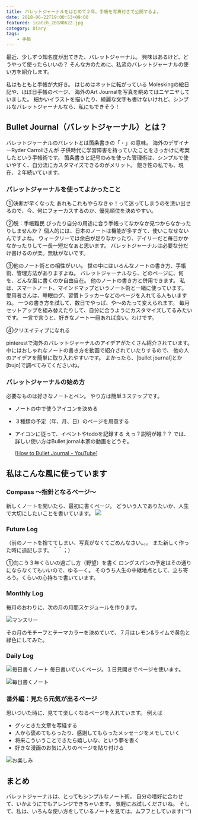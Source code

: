 ```yaml
---
title: バレットジャーナルをはじめて２年。手帳を写真付きで公開するよ。
date: 2018-06-22T19:00:53+09:00
featured: icatch_20180622.jpg
category: Diary
tags:
    - 手帳
---
```


最近、少しずつ知名度が出てきた、バレットジャーナル。 興味はあるけど、どうやって使ったらいいの？ そんな方のために、私流のバレットジャーナルの使い方を紹介します。


私はもともと手帳が大好き。
はじめはネットに転がっている Moleskingの絵日記や、ほぼ日手帳のページ、 海外のArt Journalを写真を眺めてはニヤニヤしていました。
細かいイラストを描いたり、綺麗な文字も書けないけれど、シンプルなバレットジャーナルなら、私にもできそう！

## Bullet Journal（バレットジャーナル）とは？

 バレットジャーナルのバレットとは箇条書きの「・」の意味。 海外のデザイナーRyder Carrollさんが 子供時代に学習障害を持っていたことをきっかけに考案したという手帳術です。 箇条書きと記号のみを使った管理術は、シンプルで使いやすく、自分流にカスタマイズできるのがメリット。 飽き性の私でも、現在、２年続いています。

### バレットジャーナルを使ってよかったこと

①決断が早くなった あれもこれもやらなきゃ！って迷ってしまうのを洗い出せるので、今、何にフォーカスするのか、優先順位を決めやすい。

②脱：手帳難民 ぴったり自分の用途に合う手帳ってなかなか見つからなかったりしませんか？
個人的には、日本のノートは機能が多すぎて、使いこなせないんですよね。 ウィークリーでは余白が足りなかったり、デイリーだと毎日かかなかったりして一長一短だなぁと思います。 バレットジャーナルは必要な分だけ書けるのが楽。無駄がないです。

③他のノート術との相性がいい。
世の中にはいろんなノートの書き方、手帳術、管理方法がありますよね。 バレットジャーナルなら、どのページに、何を、どんな風に書くのか自由自在。 他のノートの書き方と併用できます。 私は、スマートノート、マインドマップというノート術と一緒に使っています。
愛用者さんは、睡眠ログ、習慣トラッカーなどのページを入れてる人もいますね。 一つの書き方を試して、数日でやっぱ、や〜めたって変えられます。 毎月セットアップを組み替えたりして、自分に合うようにカスタマイズしてるみたいです。 一言で言うと、好きなノート一冊あれば良い。わけです。

④クリエイティブになれる

pinterestで海外のバレットジャーナルのアイデアがたくさん紹介されています。 中にはおしゃれなノートの書き方を動画で紹介されていたりするので、 他の人のアイデアを簡単に取り入れやすいです。 よかったら、[bullet journal]とか[bujo]で調べてみてくださいね。

### バレットジャーナルの始め方

必要なものは好きなノートとペン。 やり方は簡単３ステップです。

* ノートの中で使うアイコンを決める
* ３種類の予定（年、月、日）のページを用意する
* アイコンに従って、イベントやtodoを記録する
  えっ？説明が雑？？ では、詳しい使い方はBullet jornal本家の動画をどうぞ。

  [[How to Bullet Journal - YouTube](https://www.youtube.com/watch?v=fm15cmYU0IM)]

## 私はこんな風に使っています

### Compass 〜指針となるページ〜

新しくノートを開いたら、最初に書くページ。 どういう人でありたいか、人生で大切にしたいことを書いています。
![](01_note_compass_page.jpg)

### Future Log

（前のノートを捨ててしまい、写真がなくてごめんなさい。。。 また新しく作った時に追記します。＾＾；）

①向こう３年くらいの過ごし方（野望）を書く ロングスパンの予定はその通りにならなくてもいいので、ゆるーく。 そのうち人生の中継地点として、立ち寄ろう。くらいの心持ちで書いています。

### Monthly Log
毎月のおわりに、次の月の月間スケジュールを作ります。

![マンスリー](02_note_monthly.jpg)

その月のモチーフとテーマカラーを決めていて、７月はレモン&ライムで黄色と緑色にしてみた。

### Daily Log

![毎日書くノート](03_note_daily.jpg)
毎日書いていくページ。１日見開きでページを使います。

![毎日書くノート](03_note_daily_icon.jpg)

### 番外編：見たら元気が出るページ

思いついた時に、見てて楽しくなるページを入れています。
例えば
 * グッときた文章を写経する
 * 人から褒めてもらったり、感謝してもらったメッセージをメモしていく
 * 将来こういうことできたら嬉しいな、という夢を書く
 * 好きな漫画のお気に入りのページを貼り付ける

![お楽しみ](03_note_fun.jpg)

## まとめ
 バレットジャーナルは、とってもシンプルなノート術。 自分の嗜好に合わせて、いかようにでもアレンジできちゃいます。 気軽にお試しくださいね。 そして、私は、いろんな使い方をしているノートを見ては、ムフフとしています(*´꒳`*)